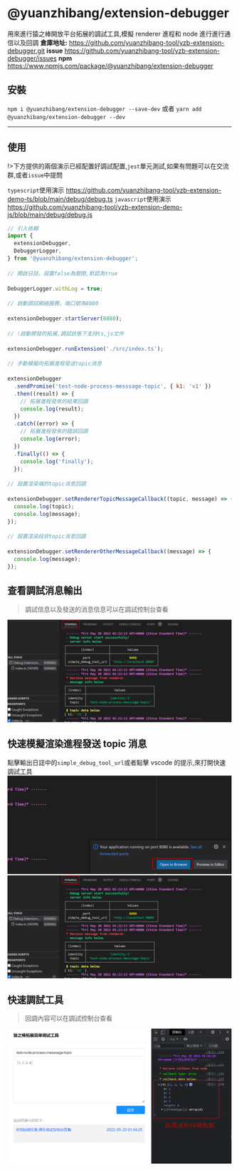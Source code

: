 # @yuanzhibang/extension-debugger <!-- {docsify-ignore} -->

用來進行猿之棒開放平台拓展的調試工具,模擬 renderer 進程和 node 進行進行通信以及回調
**倉庫地址:**
https://github.com/yuanzhibang-tool/yzb-extension-debugger.git
**issue**
https://github.com/yuanzhibang-tool/yzb-extension-debugger/issues
**npm**
https://www.npmjs.com/package/@yuanzhibang/extension-debugger

## 安裝

`npm i @yuanzhibang/extension-debugger --save-dev`
或者
`yarn add @yuanzhibang/extension-debugger --dev`

---

## 使用

!>下方提供的兩個演示已經配置好調試配置,`jest`單元測試,如果有問題可以在交流群,或者`issue`中提問

`typescript`使用演示 https://github.com/yuanzhibang-tool/yzb-extension-demo-ts/blob/main/debug/debug.ts
`javascript`使用演示 https://github.com/yuanzhibang-tool/yzb-extension-demo-js/blob/main/debug/debug.js

```javascript
// 引入依賴
import {
  extensionDebugger,
  DebuggerLogger,
} from '@yuanzhibang/extension-debugger';

// 開啟日誌，設置false為關閉,默認為true

DebuggerLogger.withLog = true;

// 啟動調試網絡服務，端口號為8080

extensionDebugger.startServer(8080);

// !啟動開發的拓展,調試狀態下支持ts,js文件

extensionDebugger.runExtension('./src/index.ts');

// 手動模擬向拓展進程發送topic消息

extensionDebugger
  .sendPromise('test-node-process-messsage-topic', { k1: 'v1' })
  .then((result) => {
    // 拓展進程發來的結果回調
    console.log(result);
  })
  .catch((error) => {
    // 拓展進程發來的錯誤回調
    console.log(error);
  })
  .finally(() => {
    console.log('finally');
  });

// 設置渲染端的topic消息回調

extensionDebugger.setRendererTopicMessageCallback((topic, message) => {
  console.log(topic);
  console.log(message);
});

// 設置渲染段非topic消息回調

extensionDebugger.setRendererOtherMessageCallback((message) => {
  console.log(message);
});
```

## 查看調試消息輸出

> 調試信息以及發送的消息信息可以在調試控制台查看

![](images/2E4AE63D-5B39-4ccc-839A-3B32100FA966.png)

## 快速模擬渲染進程發送 topic 消息

點擊輸出日誌中的`simple_debug_tool_url`或者點擊 vscode 的提示,來打開快速調試工具
![](images/449D0F12-B963-4b2b-A602-5F8D56A57861.png)
![](images/2E4AE63D-5B39-4ccc-839A-3B32100FA966.png)

## 快速調試工具

> 回調內容可以在調試控制台查看

![](images/F479A123-DAF3-48e0-8A23-D1A5ECB26D3F.png)
